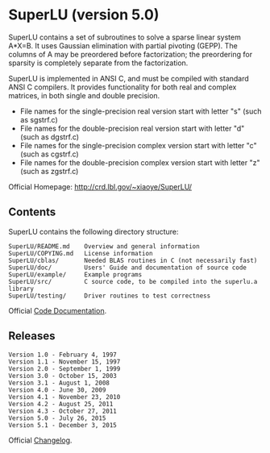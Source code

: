 # SuperLU (version 5.0) #
SuperLU contains a set of subroutines to solve a sparse linear system A*X=B. It uses Gaussian elimination with partial pivoting (GEPP). The columns of A may be preordered before factorization; the preordering for sparsity is completely separate from the factorization.

SuperLU is implemented in ANSI C, and must be compiled with standard ANSI C compilers. It provides functionality for both real and complex matrices, in both single and double precision. 
- File names for the single-precision real version start with letter "s" (such as sgstrf.c)
- File names for the double-precision real version start with letter "d" (such as dgstrf.c)
- File names for the single-precision complex version start with letter "c" (such as cgstrf.c)
- File names for the double-precision complex version start with letter "z" (such as zgstrf.c)

Official Homepage: http://crd.lbl.gov/~xiaoye/SuperLU/

## Contents ##

SuperLU contains the following directory structure:

    SuperLU/README.md    Overview and general information
    SuperLU/COPYING.md   License information
    SuperLU/cblas/       Needed BLAS routines in C (not necessarily fast)
    SuperLU/doc/         Users' Guide and documentation of source code
    SuperLU/example/     Example programs
    SuperLU/src/         C source code, to be compiled into the superlu.a library
    SuperLU/testing/     Driver routines to test correctness

Official [Code Documentation](http://crd-legacy.lbl.gov/~xiaoye/SuperLU/superlu_code_html/).

## Releases ##

    Version 1.0 - February 4, 1997
    Version 1.1 - November 15, 1997
    Version 2.0 - September 1, 1999
    Version 3.0 - October 15, 2003
    Version 3.1 - August 1, 2008
    Version 4.0 - June 30, 2009
    Version 4.1 - November 23, 2010
    Version 4.2 - August 25, 2011
    Version 4.3 - October 27, 2011
    Version 5.0 - July 26, 2015
    Version 5.1 - December 3, 2015

Official [Changelog](http://crd-legacy.lbl.gov/~xiaoye/SuperLU/changes.html#slu_change).
